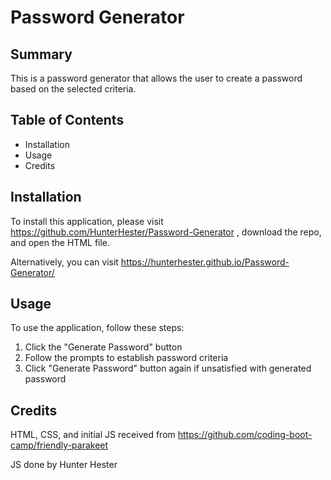 # Password Generator

## Summary

This is a password generator that allows the user to create a password based on the selected criteria.

## Table of Contents

- Installation
- Usage
- Credits

## Installation


To install this application, please visit https://github.com/HunterHester/Password-Generator , download the repo, and open the HTML file.

Alternatively, you can visit https://hunterhester.github.io/Password-Generator/

## Usage


To use the application, follow these steps:


1. Click the "Generate Password" button
2. Follow the prompts to establish password criteria
3. Click "Generate Password" button again if unsatisfied with generated password

## Credits


HTML, CSS, and initial JS received from https://github.com/coding-boot-camp/friendly-parakeet

JS done by Hunter Hester

